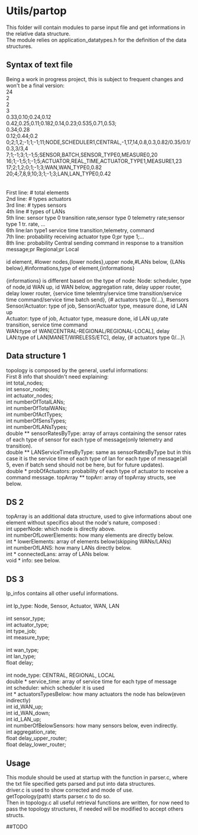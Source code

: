 # Utils/partop
This folder will contain modules to parse input file and get informations in the relative data structure.\
The module relies on application_datatypes.h for the definition of the data structures.
## Syntax of text file
Being a work in progress project, this is subject to frequent changes and won't be a final version:\
24\
2\
2\
3\
0.33,0.10;0.24,0.12\
0.42,0.25,0.11;0.182,0.14,0.23;0.535,0.71,0.53;\
0.34;0.28\
0.12;0.44;0.2\
0;2;1,2;-1;1;-1;11;NODE,SCHEDULER1,CENTRAL,-1,17,14,0.8,0.3,0.82/0.35/0.1/0.3,3/3,4\
7;1;-1;3;1;-1;5;SENSOR,BATCH,SENSOR_TYPE0,MEASURE0,20\
16;1;-1;5;1;-1;5;ACTUATOR,REAL_TIME,ACTUATOR_TYPE1,MEASURE1,23\
17;2;1,2;0;1;-1;3;WAN,WAN_TYPE0,0.82\
20;4;7,8,9,10;3;1;-1;3;LAN,LAN_TYPE0,0.42\
\
\
First line: # total elements\
2nd line: # types actuators\
3rd line: # types sensors\
4th line # types of LANs\
5th line: sensor type 0 transition rate,sensor type 0 telemetry rate;sensor type 1 tr. rate, ...\
6th line:lan type1 service time transition,telemetry, command\
7th line: probability receiving actuator type 0;pr type 1;...\
8th line: probability Central sending command in response to a transition message;pr Regional;pr Local\
\
id element, #lower nodes,{lower nodes},upper node,#LANs below, {LANs below},#informations,type of element,{informations}\
\
{informations} is different based on the type of node:
Node: scheduler, type of node,id WAN up, id WAN below,  aggregation rate, delay upper router, delay lower router,  {service time telemtry/service time transition/service time command/service time batch send}, {# actuators type 0/...}, #sensors\
Sensor/Actuator: type of job, Sensor/Actuator type, measure done, id LAN up\
Actuator: type of job, Actuator type, measure done, id LAN up,rate transition, service time command\
WAN:type of WAN[CENTRAL-REGIONAL/REGIONAL-LOCAL], delay\
LAN:type of LAN[MANET/WIRELESS/ETC], delay, {# actuators type 0/...}\

## Data structure 1
topology is composed by the general, useful informations:\
First 8 info that shouldn't need explaining:\
int total_nodes;\
int sensor_nodes;\
int actuator_nodes;\
int numberOfTotalLANs;\
int numberOfTotalWANs;\
int numberOfActTypes;\
int numberOfSensTypes;\
int numberOfLANsTypes;\
double ** sensorRatesByType: array of arrays containing the sensor rates of each type of sensor for each type of message(only telemetry and transition).\
double ** LANServiceTimesByType: same as sensorRatesByType but in this case it is the service time of each type of lan for each type of message(all 5, even if batch send should not be here, but for future updates).\
double * probOfActuators: probability of each type of actuator to receive a command message.
topArray ** topArr: array of topArray structs, see below.

## DS 2
topArray is an additional data structure, used to give informations about one element without specifics about the node's nature, composed :\
int upperNode: which node is directly above.\
int numberOfLowerElements: how many elements are directly below.\
int * lowerElements: array of elements below(skipping WANs/LANs)\
int numberOfLANS: how many LANs directly below.\
int * connectedLans: array of LANs below.\
void * info: see below.

## DS 3
lp_infos contains all other useful informations.\
\
int lp_type: Node, Sensor, Actuator, WAN, LAN\
\
int sensor_type;\
int actuator_type;\
int type_job;\
int measure_type;\
\
int wan_type;\
int lan_type;\
float delay;\
\
int node_type: CENTRAL, REGIONAL, LOCAL\
double * service_time: array of service time for each type of message\
int scheduler: which scheduler it is used\
int * actuatorsTypesBelow: how many actuators the node has below(even indirectly)\
int id_WAN_up;\
int id_WAN_down;\
int id_LAN_up;\
int numberOfBelowSensors: how many sensors below, even indirectly.\
int aggregation_rate;\
float delay_upper_router;\
float delay_lower_router;


## Usage
This module should be used at startup with the function in parser.c, where the txt file specified gets parsed and put into data structures.\
driver.c is used to show corrected and mode of use.\
getTopology(path) starts parser.c to do so.\
Then in topology.c all useful retrieval functions are written, for now need to pass the topology structures, if needed will be modified to accept others structs.


##TODO
